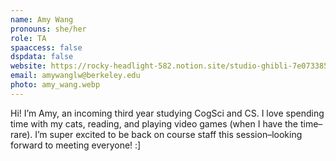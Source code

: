 ```yaml
---
name: Amy Wang
pronouns: she/her
role: TA
spaaccess: false
dspdata: false
website: https://rocky-headlight-582.notion.site/studio-ghibli-7e07338578d2442fb4df61dbb9aa3882
email: amywanglw@berkeley.edu
photo: amy_wang.webp
---
```



Hi! I’m Amy, an incoming third year studying CogSci and CS. I love spending time with my cats, reading, and playing video games (when I have the time–rare). I’m super excited to be back on course staff this session–looking forward to meeting everyone! :]